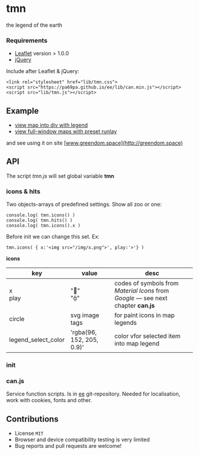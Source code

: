 # tmn
the legend of the earth

### Requirements
* [Leaflet](http://leafletjs.com) version > 1.0.0
* [jQuery](http://jquery.com)

Include after Leaflet & jQuery:
```
<link rel="stylesheet" href="lib/tmn.css">
<script src="https://pa69pa.github.io/ee/lib/can.min.js"></script>
<script src="lib/tmn.js"></script>
```

## Example
* [view map into div with legend](https://pa69pa.github.io/tmn/legend.html)
* [view full-window maps with preset runlay](https://pa69pa.github.io/tmn/fullWin.html)

and see using it on site [www.greendom.space](http://greendom.space)

## API
The script *tmn.js* will set global variable **tmn**

### icons & hits
Two objects-arrays of predefined settings. Show all zoo or one:
```
console.log( tmn.icons() )
console.log( tmn.hits() )
console.log( tmn.icons().x )
```
Before init we can change this set. Ex:
```
tmn.icons( { x:'<img src="/img/x.png">', play:'>'} )
```
**icons**

|key|value|desc|
|--|------|----|
|x<br>play|"&#xE5CD;"<br>"&#xE037;"|codes of symbols from *Material Icons* from *Google* — see next chapter **can.js**|
|circle|svg image tags|for paint icons in map legends|
|legend_select_color|'rgba(96, 152, 205, 0.9)'|color vfor selected item into map legend|


### init

### can.js
Service function scripts. Is in [ee](https://github.com/pa69pa/ee) git-repository. Needed for localisation, work with cookies, fonts and other.

## Contributions
* License `MIT`
* Browser and device compatibility testing is very limited
* Bug reports and pull requests are welcome!
